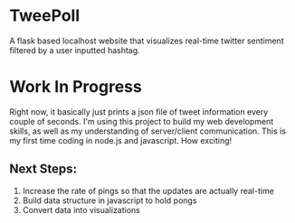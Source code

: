 # TweePoll
A flask based localhost website that visualizes real-time twitter sentiment filtered by a user inputted hashtag.

# Work In Progress
Right now, it basically just prints a json file of tweet information every couple of seconds. I'm using this project to build my web development skills, as well as my understanding of server/client communication. This is my first time coding in node.js and javascript. How exciting!

## Next Steps:
1. Increase the rate of pings so that the updates are actually real-time
2. Build data structure in javascript to hold pongs
3. Convert data into visualizations
